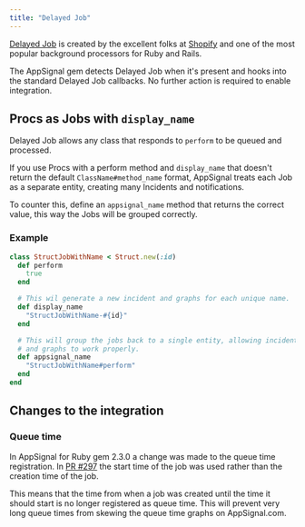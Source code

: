 ```yaml
---
title: "Delayed Job"
---
```


[Delayed Job](https://github.com/collectiveidea/delayed_job) is created by the excellent folks at [Shopify](https://shopifyengineering.myshopify.com/) and one of the most popular background processors for Ruby and Rails.

The AppSignal gem detects Delayed Job when it's present and hooks into the standard Delayed Job callbacks. No further action is required to enable integration.

## Procs as Jobs with `display_name`

Delayed Job allows any class that responds to `perform` to be queued and processed.

If you use Procs with a perform method and `display_name` that doesn't return the default `ClassName#method_name` format, AppSignal treats each Job as a separate entity, creating many Incidents and notifications.

To counter this, define an `appsignal_name` method that returns the correct value, this way the Jobs will be grouped correctly.

### Example

```ruby
class StructJobWithName < Struct.new(:id)
  def perform
    true
  end

  # This wil generate a new incident and graphs for each unique name.
  def display_name
    "StructJobWithName-#{id}"
  end

  # This will group the jobs back to a single entity, allowing incidents
  # and graphs to work properly.
  def appsignal_name
    "StructJobWithName#perform"
  end
end
```

## Changes to the integration

### Queue time

In AppSignal for Ruby gem 2.3.0 a change was made to the queue time registration. In [PR #297](https://github.com/appsignal/appsignal-ruby/pull/297) the start time of the job was used rather than the creation time of the job.

This means that the time from when a job was created until the time it should start is no longer registered as queue time. This will prevent very long queue times from skewing the queue time graphs on AppSignal.com.
